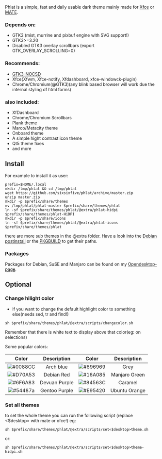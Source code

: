 Phlat is a simple, fast and daily usable dark theme mainly made for [Xfce](https://xfce.org) or [MATE](https://mate-desktop.org).

### Depends on: 

* GTK2 (mist, murrine and pixbuf engine with SVG support!)
* GTK3>=3.20
* Disabled GTK3 overlay scrollbars (export GTK_OVERLAY_SCROLLING=0)

### Recommends: 

* [GTK3-NOCSD](https://github.com/PCMan/gtk3-nocsd)
* Xfce(Xfwm, Xfce-notify, Xfdashboard, xfce-windowck-plugin)
* Chrome/Chromium(@GTK3)(any blink based browser will work due the internal styling of html forms)

### also included: 

* XfDashboard
* Chrome/Chromium Scrollbars
* Plank theme
* Marco/Metacity theme
* Onboard theme
* A simple hight contrast icon theme
* Qt5 theme fixes
* and more

## Install

For example to install it as user:

```
prefix=$HOME/.local
mkdir /tmp/phlat && cd /tmp/phlat
wget https://github.com/sixsixfive/phlat/archive/master.zip
unzip master.zip
mkdir -p $prefix/share/themes
mv /tmp/phlat/phlat-master $prefix/share/themes/phlat
ln -sf $prefix/share/themes/phlat/@extra/phlat-hidpi $prefix/share/themes/phlat-HiDPI
mkdir -p $prefix/share/icons
ln -sf $prefix/share/themes/phlat/@extra/phlat-icons $prefix/share/themes/phlat
```

there are more sub themes in the @extra folder. Have a look into the [Debian postinstall](https://github.com/sixsixfive/phlat/blob/master/%40extra/PKGS/debian/postinst) or the [PKGBUILD](https://github.com/sixsixfive/phlat/blob/master/%40extra/PKGS/PKGBUILD/PKGBUILD) to get their paths.

### Packages

Packages for Debian, SuSE and Manjaro can be found on my [Opendesktop-page](https://www.opendesktop.org/s/XFCE/p/1175851/#files-panel).

## Optional

### Change hilight color

- If you want to change the default highlight color to something else(needs sed, tr and find!)

```
sh $prefix/share/themes/phlat/@extra/scripts/changecolor.sh
```
Remember that there is white text to display above that color(eg: on selections)

Some popular colors:

| Color | Description | Color | Description |
| :---: | :---: | :---: | :---: |
| ![#0088CC](https://placehold.it/150x80/0088CC/f1f2f2?text=0088CC) | Arch blue | ![#696969](https://placehold.it/150x80/696969/f1f2f2?text=696969) | Grey |
| ![#D70A53](https://placehold.it/150x80/D70A53/f1f2f2?text=D70A53) | Debian Red | ![#16A085](https://placehold.it/150x80/16A085/f1f2f2?text=16A085) | Manjaro Green |
| ![#6F6A83](https://placehold.it/150x80/6F6A83/f1f2f2?text=6F6A83) | Devuan Purple | ![#84563C](https://placehold.it/150x80/84563C/f1f2f2?text=84563C) | Caramel |
| ![#54487a](https://placehold.it/150x80/54487a/f1f2f2?text=54487A) | Gentoo Purple | ![#E95420](https://placehold.it/150x80/E95420/f1f2f2?text=E95420) | Ubuntu Orange |

### Set all themes

to set the whole theme you can run the following script (replace <$desktop> with mate or xfce!) eg:


```
sh $prefix/share/themes/phlat/@extra/scripts/set<$desktop>theme.sh
```

or:

```
sh $prefix/share/themes/phlat/@extra/scripts/set<$desktop>theme-hidpi.sh
```
